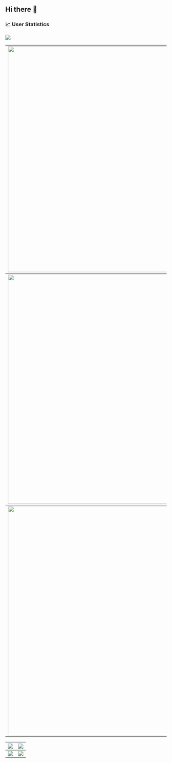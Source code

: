 ## Hi there 👋

<!--
**hoanghuyhamchoi/hoanghuyhamchoi** is a ✨ _special_ ✨ repository because its `README.md` (this file) appears on your GitHub profile.

Here are some ideas to get you started:

- 🔭 I’m currently working on ...
- 🌱 I’m currently learning ...
- 👯 I’m looking to collaborate on ...
- 🤔 I’m looking for help with ...
- 💬 Ask me about ...
- 📫 How to reach me: ...
- 😄 Pronouns: ...
- ⚡ Fun fact: ...
-->

### 📈 User Statistics
<img src="https://user-images.githubusercontent.com/73097560/115834477-dbab4500-a447-11eb-908a-139a6edaec5c.gif">

<table>
  <tbody>
    <tr>
      <td>
        <a href="https://github-readme-streak-stats.herokuapp.com/?user=hoanghuyhamchoi">
          <img width="705" src="https://github-readme-streak-stats.herokuapp.com/?user=hoanghuyhamchoi&bg_color=30,e96443,904e95&title_color=fff&text_color=fff&theme=radical&hide_border=true">
        </a>
      </td>
    </tr>
  </tbody>
  <tbody>
    <tr>
      <td>
        <a href="https://github-profile-summary-cards.vercel.app/api/cards/profile-details?username=hoanghuyhamchoi">
          <img width="715" src="https://github-profile-summary-cards.vercel.app/api/cards/profile-details?username=hoanghuyhamchoi&theme=dracula"/>
        </a>
      </td>
    </tr>
  </tbody>
  <tbody>
    <tr>
      <td>
        <a href="https://activity-graph.herokuapp.com/graph?username=hoanghuyhamchoi">
          <img width="715" src="https://github-profile-summary-cards.vercel.app/api/cards/profile-details?username=hoanghuyhamchoi&theme=dracula"/>
        </a>
      </td>
    </tr>
  </tbody>
</table>

<table>
  <tbody>
    <tr>
      <th>
        <a href="https://github-profile-summary-cards.vercel.app/api/cards/repos-per-language?username=hoanghuyhamchoi">
          <img src="https://github-profile-summary-cards.vercel.app/api/cards/repos-per-language?username=hoanghuyhamchoi&theme=dracula"/>
        </a>
      </th>
      <th>
        <a href="https://github-profile-summary-cards.vercel.app/api/cards/most-commit-language?username=hoanghuyhamchoi&">
          <img src="https://github-profile-summary-cards.vercel.app/api/cards/most-commit-language?username=hoanghuyhamchoi&theme=dracula"/>
        </a>
      </th>
    </tr>
  </tbody>
  <tbody>
    <tr>
      <td>
        <a href="https://github-profile-summary-cards.vercel.app/api/cards/stats?username=hoanghuyhamchoi">
          <img src="https://github-profile-summary-cards.vercel.app/api/cards/stats?username=hoanghuyhamchoi&theme=dracula"/>
        </a>
      </td>
      <td>
        <a href="https://github-profile-summary-cards.vercel.app/api/cards/productive-time?username=hoanghuyhamchoi">
          <img src="https://github-profile-summary-cards.vercel.app/api/cards/productive-time?username=hoanghuyhamchoi&theme=dracula"/>
        </a>
      </td>
    </tr>
  </tbody>
</table>

